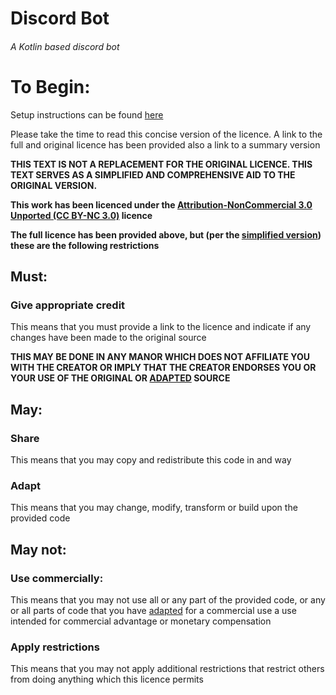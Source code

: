 # Discord Bot
###### A Kotlin based discord bot

# To Begin:

Setup instructions can be found [here](SETUP.md)

Please take the time to read this concise version of the licence. A link to the full and original licence has been provided also a link to a summary version

**THIS TEXT IS NOT A REPLACEMENT FOR THE ORIGINAL LICENCE. THIS TEXT SERVES AS A SIMPLIFIED AND COMPREHENSIVE AID TO THE ORIGINAL VERSION.**

**This work has been licenced under the [Attribution-NonCommercial 3.0 Unported (CC BY-NC 3.0)](https://creativecommons.org/licenses/by-nc/3.0/) licence**

**The full licence has been provided above, but (per the [simplified version](https://creativecommons.org/licenses/by-nc/3.0/)) these are the following restrictions**

## Must:

### Give appropriate credit
This means that you must provide a link to the licence and indicate if any changes have been made to the original source

**THIS MAY BE DONE IN ANY MANOR WHICH DOES NOT AFFILIATE YOU WITH THE CREATOR OR IMPLY THAT THE CREATOR ENDORSES YOU OR YOUR USE OF THE ORIGINAL OR [ADAPTED](#adapt) SOURCE**

## May:
### Share
This means that you may copy and redistribute this code in and way

### Adapt
This means that you may change, modify, transform or build upon the provided code

## May not:

### Use commercially:
This means that you may not use all or any part of the provided code, or any or all parts of code that you have [adapted](#adapt) for a commercial use a use intended for commercial advantage or monetary compensation

### Apply restrictions
This means that you may not apply additional restrictions that restrict others from doing anything which this licence permits